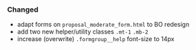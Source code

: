 ### Changed

- adapt forms on `proposal_moderate_form.html` to BO redesign
- add two new helper/utility classes `.mt-1` `.mb-2`
- increase (overwrite) `.formgroup__help` font-size to 14px